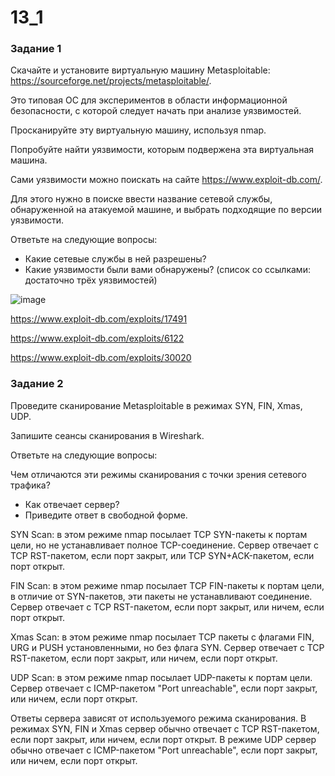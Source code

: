 # 13_1

### Задание 1
Скачайте и установите виртуальную машину Metasploitable: https://sourceforge.net/projects/metasploitable/.

Это типовая ОС для экспериментов в области информационной безопасности, с которой следует начать при анализе уязвимостей.

Просканируйте эту виртуальную машину, используя nmap.

Попробуйте найти уязвимости, которым подвержена эта виртуальная машина.

Сами уязвимости можно поискать на сайте https://www.exploit-db.com/.

Для этого нужно в поиске ввести название сетевой службы, обнаруженной на атакуемой машине, и выбрать подходящие по версии уязвимости.

Ответьте на следующие вопросы:

* Какие сетевые службы в ней разрешены?
* Какие уязвимости были вами обнаружены? (список со ссылками: достаточно трёх уязвимостей)
  
![image](https://github.com/AnastasiyaEvsseva/13_1/assets/151757353/514823ff-658a-456a-8f77-c8342ecbdbbb)

https://www.exploit-db.com/exploits/17491

https://www.exploit-db.com/exploits/6122

https://www.exploit-db.com/exploits/30020

### Задание 2
Проведите сканирование Metasploitable в режимах SYN, FIN, Xmas, UDP.

Запишите сеансы сканирования в Wireshark.

Ответьте на следующие вопросы:

Чем отличаются эти режимы сканирования с точки зрения сетевого трафика?
* Как отвечает сервер?
* Приведите ответ в свободной форме.

SYN Scan: в этом режиме nmap посылает TCP SYN-пакеты к портам цели, но не устанавливает полное TCP-соединение. Сервер отвечает с TCP RST-пакетом, если порт закрыт, или TCP SYN+ACK-пакетом, если порт открыт.

FIN Scan: в этом режиме nmap посылает TCP FIN-пакеты к портам цели, в отличие от SYN-пакетов, эти пакеты не устанавливают соединение. Сервер отвечает с TCP RST-пакетом, если порт закрыт, или ничем, если порт открыт.

Xmas Scan: в этом режиме nmap посылает TCP пакеты с флагами FIN, URG и PUSH установленными, но без флага SYN. Сервер отвечает с TCP RST-пакетом, если порт закрыт, или ничем, если порт открыт.

UDP Scan: в этом режиме nmap посылает UDP-пакеты к портам цели. Сервер отвечает с ICMP-пакетом "Port unreachable", если порт закрыт, или ничем, если порт открыт.

Ответы сервера зависят от используемого режима сканирования. В режимах SYN, FIN и Xmas сервер обычно отвечает с TCP RST-пакетом, если порт закрыт, или ничем, если порт открыт. В режиме UDP сервер обычно отвечает с ICMP-пакетом "Port unreachable", если порт закрыт, или ничем, если порт открыт.
